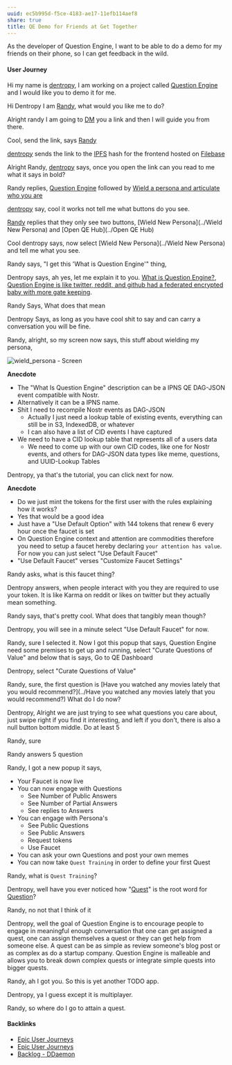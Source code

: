 ```yaml
---
uuid: ec5b995d-f5ce-4183-ae17-11efb114aef8
share: true
title: QE Demo for Friends at Get Together
---
```

As the developer of Question Engine, I want to be able to do a demo for my friends on their phone, so I can get feedback in the wild.

#### User Journey

Hi my name is [dentropy](../afcfbf44-6a9d-44cc-b9ce-bdf2c9d8b346), I am working on a project called [Question Engine](../7d2a0ebd-d4d1-4d2f-83ea-d256dc589625) and I would like you to demo it for me.

Hi Dentropy I am [Randy](../bd56e2cf-3805-4ed5-982b-7a2162d05eda), what would you like me to do?

Alright randy I am going to [DM](../71b10480-9d7f-4358-80c2-eb119e3db4f0) you a link and then I will guide you from there.

Cool, send the link, says [Randy](../bd56e2cf-3805-4ed5-982b-7a2162d05eda)

[dentropy](../afcfbf44-6a9d-44cc-b9ce-bdf2c9d8b346) sends the link to the [IPFS](../e1636216-dee3-430e-949c-3b2c24c36701) hash for the frontend hosted on [Filebase](../d5f0f13e-5c6e-4019-b235-e7b316df6131)

Alright Randy, [dentropy](../afcfbf44-6a9d-44cc-b9ce-bdf2c9d8b346) says, once you open the link can  you read to me what it says in bold?

Randy replies, [Question Engine](../7d2a0ebd-d4d1-4d2f-83ea-d256dc589625) followed by [Wield a persona and articulate who you are](../fa44aa1e-1c2d-4504-a663-7381b694c638)

[dentropy](../afcfbf44-6a9d-44cc-b9ce-bdf2c9d8b346) say, cool it works not tell me what buttons do you see.

[Randy](../bd56e2cf-3805-4ed5-982b-7a2162d05eda) replies that they only see two buttons, [Wield New Persona](../Wield New Persona) and [Open QE Hub](../Open QE Hub)

Cool dentropy says, now select [Wield New Persona](../Wield New Persona) and tell me what you see.

Randy says, "I get this 'What is Question Engine'" thing,

Dentropy says, ah yes, let me explain it to you. [What is Question Engine?](../c9ad4625-84be-4210-967a-c45bb3ec11ce), [Question Engine is like twitter, reddit, and github had a federated encrypted baby with more gate keeping](../2423216e-93b9-497c-a5b1-6c318453cdc3).

Randy Says, What does that mean

Dentropy Says, as long as you have cool shit to say and can carry a conversation you will be fine.

Randy, alright, so my screen now says, this stuff about wielding my persona,

![wield_persona - Screen](../b3533689-04f1-4549-9dee-6def145cfcc2)

**Anecdote**
* The "What Is Question Engine" description can be a IPNS QE DAG-JSON event compatible with Nostr.
* Alternatively it can be a IPNS name.
* Shit I need to recompile Nostr events as DAG-JSON
	* Actually I just need a lookup table of existing events, everything can still be in S3, IndexedDB, or whatever
	* I can also have a list of CID events I have captured
* We need to have a CID lookup table that represents all of a users data
	* We need to come up with our own CID codes, like one for Nostr events, and others for DAG-JSON data types like meme, questions, and UUID-Lookup Tables


Dentropy, ya that's the tutorial, you can click next for now.

**Anecdote**
* Do we just mint the tokens for the first user with the rules explaining how it works?
* Yes that would be a good idea
* Just have a "Use Default Option" with 144 tokens that renew 6 every hour once the faucet is set
* On Question Engine context and attention are commodities therefore you need to setup a faucet hereby declaring `your attention has value`. For now you can just select "Use Default Faucet"
* "Use Default Faucet" verses "Customize Faucet Settings"


Randy asks, what is this faucet thing?

Dentropy answers, when people interact with you they are required to use your token. It is like Karma on reddit or likes on twitter but they actually mean something.

Randy says, that's pretty cool. What does that tangibly mean though?

Dentropy, you will see in a minute select "Use Default Faucet" for now.

Randy, sure I selected it. Now I got this popup that says,
Question Engine need some premises to get up and running, select "Curate Questions of Value" and below that is says, Go to QE Dashboard

Dentropy, select "Curate Questions of Value"

Randy, sure, the first question is 
[Have you watched any movies lately that you would recommend?](../Have you watched any movies lately that you would recommend?)
What do I do now?

Dentropy, Alright we are just trying to see what questions you care about, just swipe right if you find it interesting, and left if you don't, there is also a null button bottom middle. Do at least 5

Randy, sure

Randy answers 5 question

Randy, I got a new popup it says,

* Your Faucet is now live
* You can now engage with Questions
	* See Number of Public Answers
	* See Number of Partial Answers
	* See replies to Answers
* You can engage with Persona's
	* See Public Questions
	* See Public Answers
	* Request tokens
	* Use Faucet
* You can ask your own Questions and post your own memes
* You can now take `Quest Training` in order to define your first Quest

Randy, what is `Quest Training`?

Dentropy, well have you ever noticed how "[Quest](../fbf58632-0593-4291-8dca-a0b2e6841750)" is the root word for [Question](../31ebcbb3-2de1-4e48-bdae-aac01c14add4)?

Randy, no not that I think of it

Dentropy, well the goal of Question Engine is to encourage people to engage in meaningful enough conversation that one can get assigned a quest, one can assign themselves a quest or they can get help from someone else. A quest can be as simple as review someone's blog post or as complex as do a startup company. Question Engine is malleable and allows you to break down complex quests or integrate simple quests into bigger quests.

Randy, ah I got you. So this is yet another TODO app.

Dentropy, ya I guess except it is multiplayer.

Randy, so where do I go to attain a quest.







#### Backlinks

* [Epic User Journeys](/c81f0da9-8d82-4176-8458-cfb3d06924c4)
* [Epic User Journeys](/c81f0da9-8d82-4176-8458-cfb3d06924c4)
* [Backlog - DDaemon](/b9cd3e8b-1727-4a22-9332-90b42b5a7ffb)